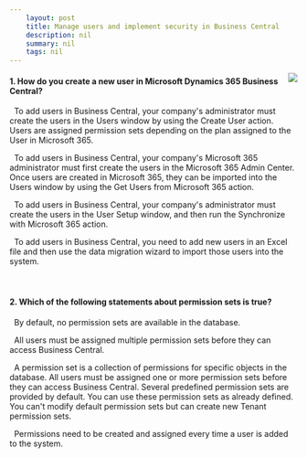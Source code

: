 ```yaml
---
    layout: post
    title: Manage users and implement security in Business Central  
    description: nil
    summary: nil
    tags: nil
---
```



 <a target="_blank" href="https://docs.microsoft.com/en-us/learn/modules/users-security-dynamics-365-business-central/8-check/"><i class="fas fa-external-link-alt"></i> </a>
 <img align="right" src="https://docs.microsoft.com/en-us/learn/achievements/users-security-dynamics-365-business-central.svg">
####  1. How do you create a new user in Microsoft Dynamics 365 Business Central?


<i class='far fa-square'></i> &nbsp;&nbsp;To add users in Business Central, your company's administrator must create the users in the Users window by using the Create User action. Users are assigned permission sets depending on the plan assigned to the User in Microsoft 365.

<i class='fas fa-check-square' style='color: Dodgerblue;'></i> &nbsp;&nbsp;To add users in Business Central, your company's Microsoft 365 administrator must first create the users in the Microsoft 365 Admin Center. Once users are created in Microsoft 365, they can be imported into the Users window by using the Get Users from Microsoft 365 action.

<i class='far fa-square'></i> &nbsp;&nbsp;To add users in Business Central, your company's administrator must create the users in the User Setup window, and then run the Synchronize with Microsoft 365 action.

<i class='far fa-square'></i> &nbsp;&nbsp;To add users in Business Central, you need to add new users in an Excel file and then use the data migration wizard to import those users into the system.
<br />
<br />
<br />

####  2. Which of the following statements about permission sets is true?


<i class='far fa-square'></i> &nbsp;&nbsp;By default, no permission sets are available in the database.

<i class='far fa-square'></i> &nbsp;&nbsp;All users must be assigned multiple permission sets before they can access Business Central.

<i class='fas fa-check-square' style='color: Dodgerblue;'></i> &nbsp;&nbsp;A permission set is a collection of permissions for specific objects in the database. All users must be assigned one or more permission sets before they can access Business Central. Several predefined permission sets are provided by default. You can use these permission sets as already defined. You can't modify default permission sets but can create new Tenant permission sets.

<i class='far fa-square'></i> &nbsp;&nbsp;Permissions need to be created and assigned every time a user is added to the system.
<br />
<br />
<br />
